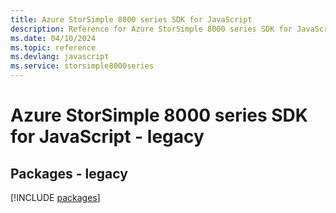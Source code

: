 ```yaml
---
title: Azure StorSimple 8000 series SDK for JavaScript
description: Reference for Azure StorSimple 8000 series SDK for JavaScript
ms.date: 04/10/2024
ms.topic: reference
ms.devlang: javascript
ms.service: storsimple8000series
---
```

# Azure StorSimple 8000 series SDK for JavaScript - legacy
## Packages - legacy
[!INCLUDE [packages](storsimple-8000-series-index.md)]